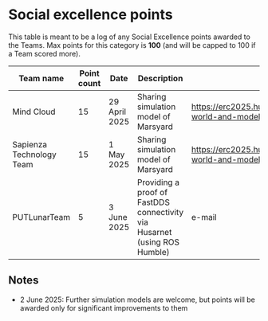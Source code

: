 # Social excellence points

This table is meant to be a log of any Social Excellence points awarded to the Teams. Max points for this category is **100** (and will be capped to 100 if a Team scored more).

| Team name                | Point count | Date          | Description                                                               | URL                                                           |
| ------------------------ | ----------- | ------------- | ------------------------------------------------------------------------- | ------------------------------------------------------------- |
| Mind Cloud               | 15          | 29 April 2025 | Sharing simulation model of Marsyard                                      | https://erc2025.husarion.com/t/simulation-world-and-models/49 |
| Sapienza Technology Team | 15          | 1 May 2025    | Sharing simulation model of Marsyard                                      | https://erc2025.husarion.com/t/simulation-world-and-models/49 |
| PUTLunarTeam             | 5           | 3 June 2025   | Providing a proof of FastDDS connectivity via Husarnet (using ROS Humble) | e-mail                                                        |

## Notes
- 2 June 2025: Further simulation models are welcome, but points will be awarded only for significant improvements to them
